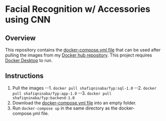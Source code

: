 # Facial Recognition w/ Accessories using CNN
## Overview
This repository contains the [docker-compose.yml file](docker-compose.yml) that can be used after pulling the images from my [Docker hub repository](https://hub.docker.com/r/shafiqninaba/fyp). This project requires [Docker Desktop](https://www.docker.com/products/docker-desktop/) to run.

## Instructions
1. Pull the images
   --1. `docker pull shafiqninaba/fyp:sql-1.0`
   --2. `docker pull shafiqninaba/fyp:app-1.0`
   --3. `docker pull shafiqninaba/fyp:backend-1.0`
2. Download the [docker-compose.yml file](docker-compose.yml) into an empty folder.
3. Run `docker-compose up` in the same directory as the docker-compose.yml file.
